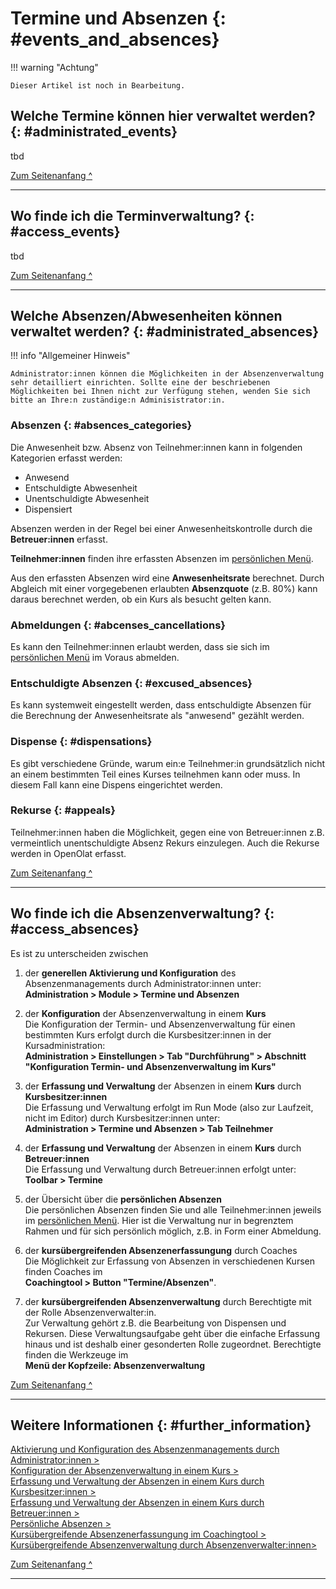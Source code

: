 # Termine und Absenzen {: #events_and_absences}


!!! warning "Achtung"

    Dieser Artikel ist noch in Bearbeitung.


## Welche Termine können hier verwaltet werden? {: #administrated_events}

tbd

[Zum Seitenanfang ^](#events_and_absences)

---


## Wo finde ich die Terminverwaltung?  {: #access_events}

tbd


[Zum Seitenanfang ^](#events_and_absences)

---


## Welche Absenzen/Abwesenheiten können verwaltet werden? {: #administrated_absences}

!!! info "Allgemeiner Hinweis"

    Administrator:innen können die Möglichkeiten in der Absenzenverwaltung sehr detailliert einrichten. Sollte eine der beschriebenen Möglichkeiten bei Ihnen nicht zur Verfügung stehen, wenden Sie sich bitte an Ihre:n zuständige:n Adminisistrator:in.

### Absenzen {: #absences_categories}

Die Anwesenheit bzw. Absenz von Teilnehmer:innen kann in folgenden Kategorien erfasst werden:

- Anwesend
- Entschuldigte Abwesenheit
- Unentschuldigte Abwesenheit
- Dispensiert

Absenzen werden in der Regel bei einer Anwesenheitskontrolle durch die **Betreuer:innen** erfasst.

**Teilnehmer:innen** finden ihre erfassten Absenzen im [persönlichen Menü](../personal_menu/Absences.de.md).

Aus den erfassten Absenzen wird eine **Anwesenheitsrate** berechnet. Durch Abgleich mit einer vorgegebenen erlaubten **Absenzquote** (z.B. 80%) kann daraus berechnet werden, ob ein Kurs als besucht gelten kann.

### Abmeldungen {: #abcenses_cancellations}

Es kann den Teilnehmer:innen erlaubt werden, dass sie sich im [persönlichen Menü](../personal_menu/Absences.de.md#tab-abmeldung-dispense) im Voraus abmelden.

### Entschuldigte Absenzen {: #excused_absences}

Es kann systemweit eingestellt werden, dass entschuldigte Absenzen für die Berechnung der Anwesenheitsrate als "anwesend" gezählt werden.

### Dispense {: #dispensations}

Es gibt verschiedene Gründe, warum ein:e Teilnehmer:in grundsätzlich nicht an einem bestimmten Teil eines Kurses teilnehmen kann oder muss. In diesem Fall kann eine Dispens eingerichtet werden.

### Rekurse {: #appeals}

Teilnehmer:innen haben die Möglichkeit, gegen eine von Betreuer:innen z.B. vermeintlich unentschuldigte Absenz Rekurs einzulegen. Auch die Rekurse werden in OpenOlat erfasst.

[Zum Seitenanfang ^](#events_and_absences)

---


## Wo finde ich die Absenzenverwaltung?  {: #access_absences}

Es ist zu unterscheiden zwischen 

1. der **generellen Aktivierung und Konfiguration** des Absenzenmanagements durch Administrator:innen unter:<br>
   **Administration > Module > Termine und Absenzen**


2. der **Konfiguration** der Absenzenverwaltung in einem **Kurs**<br>
    Die Konfiguration der Termin- und Absenzenverwaltung für einen bestimmten Kurs erfolgt durch die Kursbesitzer:innen in der Kursadministration:<br>
    **Administration > Einstellungen > Tab "Durchführung" > Abschnitt "Konfiguration Termin- und Absenzenverwaltung im Kurs"**


3. der **Erfassung und Verwaltung** der Absenzen in einem **Kurs** durch **Kursbesitzer:innen**<br>
    Die Erfassung und Verwaltung erfolgt im Run Mode (also zur Laufzeit, nicht im Editor) durch Kursbesitzer:innen unter:<br>
    **Administration > Termine und Absenzen > Tab Teilnehmer**

4. der **Erfassung und Verwaltung** der Absenzen in einem **Kurs** durch **Betreuer:innen**<br>
    Die Erfassung und Verwaltung durch Betreuer:innen erfolgt unter:<br>
    **Toolbar > Termine**

5. der Übersicht über die **persönlichen Absenzen**<br>
    Die persönlichen Absenzen finden Sie und alle Teilnehmer:innen jeweils im [persönlichen Menü](../personal_menu/Absences.de.md). Hier ist die Verwaltung nur in begrenztem Rahmen und für sich persönlich möglich, z.B. in Form einer Abmeldung.  


6.  der **kursübergreifenden Absenzenerfassungung** durch Coaches<br>
    Die Möglichkeit zur Erfassung von Absenzen in verschiedenen Kursen finden Coaches im <br>
    **Coachingtool > Button "Termine/Absenzen"**.


7. der **kursübergreifenden Absenzenverwaltung** durch Berechtigte mit der Rolle Absenzenverwalter:in.<br>
    Zur Verwaltung gehört z.B. die Bearbeitung von Dispensen und Rekursen. Diese Verwaltungsaufgabe geht über die einfache Erfassung hinaus und ist deshalb einer gesonderten Rolle zugeordnet. Berechtigte finden die Werkzeuge im<br>
   **Menü der Kopfzeile: Absenzenverwaltung**


[Zum Seitenanfang ^](#events_and_absences)

---


## Weitere Informationen {: #further_information}

[Aktivierung und Konfiguration des Absenzenmanagements durch Administrator:innen >](../../manual_admin/administration/Modules_Events_and_Absences.de.md)<br>
[Konfiguration der Absenzenverwaltung in einem Kurs >](../learningresources/Course_Settings_Execution.de.md#config_event_and_absence_management)<br>
[Erfassung und Verwaltung der Absenzen in einem Kurs durch Kursbesitzer:innen >](../learningresources/Events_and_absences.de.md)<br>
[Erfassung und Verwaltung der Absenzen in einem Kurs durch Betreuer:innen >](../learningresources/x.de.md)<br>
[Persönliche Absenzen >](../personal_menu/Absences.de.md)<br>
[Kursübergreifende Absenzenerfassungung im Coachingtool >](../area_modules/Coaching.de.md)<br>
[Kursübergreifende Absenzenverwaltung durch Absenzenverwalter:innen>](../area_modules/Absence_Management.de.md)<br>

[Zum Seitenanfang ^](#events_and_absences)

---